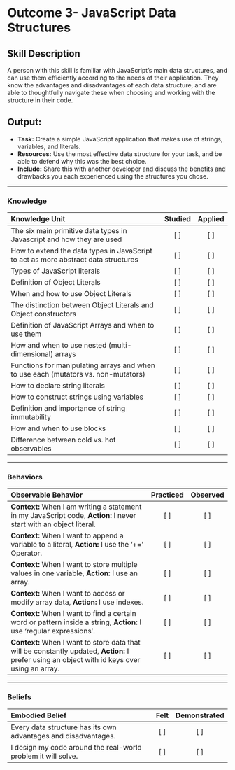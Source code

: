 # Outcome 3- JavaScript Data Structures

## Skill Description
A person with this skill is familiar with JavaScript’s main data structures, and can use them efficiently according to the needs of their application. They know the advantages and disadvantages of each data structure, and are able to thoughtfully navigate these when choosing and working with the structure in their code. 

## Output: 
- **Task:** Create a simple JavaScript application that makes use of strings, variables, and literals. 
- **Resources:** Use the most effective data structure for your task, and be able to defend why this was the best choice.
- **Include:** Share this with another developer and discuss the benefits and drawbacks you each experienced using the structures you chose. 
-------

### Knowledge

| Knowledge Unit   |      Studied      | Applied |
|:-------------|:------------------:|:--------:|
| The six main primitive data types in Javascript and how they are used |   [ ]   |   [ ] |
| How to extend the data types in JavaScript to act as more abstract data structures |   [ ]   |   [ ] |
| Types of JavaScript literals |   [ ]   |   [ ] |
| Definition of Object Literals |   [ ]   |   [ ] |
| When and how to use Object Literals |   [ ]   |   [ ] |
| The distinction between Object Literals and Object constructors |   [ ]   |   [ ] |
| Definition of JavaScript Arrays and when to use them |   [ ]   |   [ ] |
| How and when to use nested (multi-dimensional) arrays |   [ ]   |   [ ] |
| Functions for manipulating arrays and when to use each (mutators vs. non-mutators) |   [ ]   |   [ ] |
| How to declare string literals |   [ ]   |   [ ] |
| How to construct strings using variables |   [ ]   |   [ ] |
| Definition and importance of string immutability |   [ ]   |   [ ] |
| How and when to use blocks |   [ ]   |   [ ] |
| Difference between cold vs. hot observables |   [ ]   |   [ ] |

-------

### Behaviors

| Observable Behavior   |      Practiced      | Observed |
|:-------------|:------------------:|:--------:|
| **Context:** When I am writing a statement in my JavaScript code, **Action:** I never start with an object literal. |   [ ]   |   [ ] |
| **Context:** When I want to append a variable to a literal, **Action:** I use the ‘+=’ Operator. |   [ ]   |   [ ] |
| **Context:** When I want to store multiple values in one variable, **Action:** I use an array. |   [ ]   |   [ ] |
| **Context:** When I want to access or modify array data, **Action:** I use indexes. |   [ ]   |   [ ] |
| **Context:** When I want to find a certain word or pattern inside a string, **Action:** I use ‘regular expressions’. |   [ ]   |   [ ] |
| **Context:** When I want to store data that will be constantly updated, **Action:** I prefer using an object with id keys over using an array. |   [ ]   |   [ ] |



-------

### Beliefs

| Embodied Belief   |      Felt      | Demonstrated |
|:-------------|:------------------:|:--------:|
| Every data structure has its own advantages and disadvantages. |   [ ]   |   [ ] |
| I design my code around the real-world problem it will solve. |   [ ]   |   [ ] |
